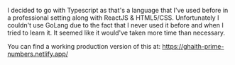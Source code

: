 I decided to go with Typescript as that's a language that I've used before in a professional setting along with ReactJS & HTML5/CSS. Unfortunately I couldn't use GoLang due to the fact that I never used it before and when I tried to learn it. It seemed like it would've taken more time than necessary.

You can find a working production version of this at: https://ghaith-prime-numbers.netlify.app/
